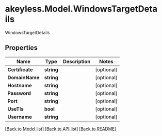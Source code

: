 # akeyless.Model.WindowsTargetDetails
WindowsTargetDetails

## Properties

Name | Type | Description | Notes
------------ | ------------- | ------------- | -------------
**Certificate** | **string** |  | [optional] 
**DomainName** | **string** |  | [optional] 
**Hostname** | **string** |  | [optional] 
**Password** | **string** |  | [optional] 
**Port** | **string** |  | [optional] 
**UseTls** | **bool** |  | [optional] 
**Username** | **string** |  | [optional] 

[[Back to Model list]](../README.md#documentation-for-models) [[Back to API list]](../README.md#documentation-for-api-endpoints) [[Back to README]](../README.md)

